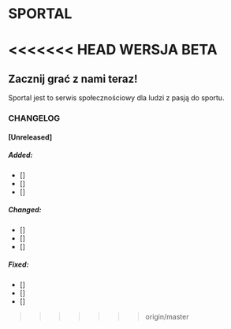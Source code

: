 # SPORTAL #
<<<<<<< HEAD
WERSJA BETA
=======

## Zacznij grać z nami teraz! ##

Sportal jest to serwis społecznościowy dla ludzi z pasją do sportu.

### CHANGELOG ###

#### [Unreleased] ####

##### Added: #####

- []
- []
- []

##### Changed: #####

- []
- []
- []

##### Fixed: #####

- []
- []
- []
>>>>>>> origin/master
